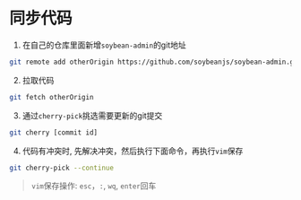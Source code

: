 # 同步代码

1. 在自己的仓库里面新增`soybean-admin`的git地址

```bash
git remote add otherOrigin https://github.com/soybeanjs/soybean-admin.git
```

2. 拉取代码

```bash
git fetch otherOrigin
```

3. 通过`cherry-pick`挑选需要更新的git提交

```bash
git cherry [commit id]
```

4. 代码有冲突时, 先解决冲突，然后执行下面命令，再执行`vim`保存

```bash
git cherry-pick --continue
```

> `vim`保存操作: `esc`，`:`, `wq`, `enter`回车

